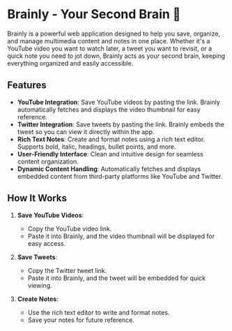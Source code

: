 # Brainly - Your Second Brain 🧠

Brainly is a powerful web application designed to help you save, organize, and manage multimedia content and notes in one place. Whether it's a YouTube video you want to watch later, a tweet you want to revisit, or a quick note you need to jot down, Brainly acts as your second brain, keeping everything organized and easily accessible.


## Features 

- **YouTube Integration**: Save YouTube videos by pasting the link. Brainly automatically fetches and displays the video thumbnail for easy reference.
- **Twitter Integration**: Save tweets by pasting the link. Brainly embeds the tweet so you can view it directly within the app.
- **Rich Text Notes**: Create and format notes using a rich text editor. Supports bold, italic, headings, bullet points, and more.
- **User-Friendly Interface**: Clean and intuitive design for seamless content organization.
- **Dynamic Content Handling**: Automatically fetches and displays embedded content from third-party platforms like YouTube and Twitter.


## How It Works 

1. **Save YouTube Videos**:
   - Copy the YouTube video link.
   - Paste it into Brainly, and the video thumbnail will be displayed for easy access.

2. **Save Tweets**:
   - Copy the Twitter tweet link.
   - Paste it into Brainly, and the tweet will be embedded for quick viewing.

3. **Create Notes**:
   - Use the rich text editor to write and format notes.
   - Save your notes for future reference.
